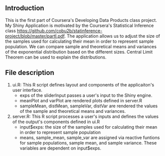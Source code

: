 ## Introduction

This is the first part of Coursera's Developing Data Products class project. My Shiny Application is motivated by the Coursera's Statistical Inference class https://github.com/cobu2b/statinference-project/blob/master/partI.pdf. The application allows us to adjust the size of the samples used for calculating their mean in order to represent sample population. We can compare sample and theoretical means and variances of the exponential distribution based on the different sizes. Central Limit Theorem can be used to explain the distributions.

## File description
1. ui.R: This R script defines layout and components of the applicaiton's user interface.
    - exps of the sliderInput passes a user's input to the Shiny engine.
    - meanPlot and varPlot are rendered plots defined in server.R
    - sampleMean, distMean, sampleVar, distVar are rendered the values of the sample and theoretical means and variances.
2. server.R: This R script processes a user's inputs and defines the values of the output's components defined in ui.R
    - input$exps: the size of the samples used for calculating their mean in order to represent sample population
    - means, sample_mean, sample_var are assigned via reactive funtions for sample populations, sample mean, and sample variance. These variables are dependent on input$exps.
